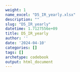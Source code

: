 ```yaml
---
weight: 1
name_excel: "D5_IR_yearly.xlsx"
description: ""
slug: "D5_IR_yearly"
datetime: 1.7127556e+09
title: D5_IR_yearly
author: ''
date: '2024-04-10'
categories: []
tags: []
archetype: codebook
output: html_document
---
```


<div class="tabcontent"></div>
